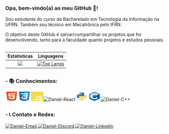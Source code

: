### Opa, bem-vindo(a) ao meu GitHub 👋! 

Sou estudante do curso de Bacharelado em Tecnologia da Informação na UFRN.
Também sou técnico em Mecatrônica pelo IFRN.

O objetivo deste GitHub é salvar/compartilhar os projetos que for desenvolvendo, tanto para a faculdade quanto projetos e estudos pessoais.

##
Estatísticas |  Linguagens
:-:|:-:
<img src="https://github-readme-stats.vercel.app/api?username=Danieluan&count_private=true&show_icons=true&theme=tokyonight&locale=pt-br&include_all_commits=true"/>  | [![Top Langs](https://github-readme-stats.vercel.app/api/top-langs/?username=Danieluan&layout=compact&theme=tokyonight)](https://github.com/anuraghazra/github-readme-stats)

<p align="center">
    
</p>

##
  
### - 📚 Conhecimentos:
<img alt="Daniel-HTML" height="30" width="40" src="https://raw.githubusercontent.com/devicons/devicon/master/icons/html5/html5-original.svg"><img alt="Daniel-CSS" height="30" width="40" src="https://raw.githubusercontent.com/devicons/devicon/master/icons/css3/css3-original.svg"><img alt="Daniel-Js" height="30" width="40" src="https://raw.githubusercontent.com/devicons/devicon/master/icons/javascript/javascript-plain.svg"><img alt="Daniel-React" height="30" width="40" src="https://cdn.jsdelivr.net/gh/devicons/devicon/icons/react/react-original-wordmark.svg"><img alt="Daniel-Python" height="30" width="40" src="https://raw.githubusercontent.com/devicons/devicon/master/icons/python/python-original.svg"><img alt="Daniel-C" height="30" width="40" src="https://raw.githubusercontent.com/devicons/devicon/master/icons/c/c-original.svg"><img alt="Daniel-C++" height="30" width="40" src="https://cdn.jsdelivr.net/gh/devicons/devicon/icons/cplusplus/cplusplus-original.svg">    


##

### - 📞 Contato e Redes:

<div style="display: inline_block" >
    <a href="mailto:danielluanlourencol@gmail.com" target="_blank">
    <img align="center" alt="Daniel-Email" src="https://img.shields.io/badge/Gmail-D14836?style=for-the-badge&logo=gmail&logoColor=white">
    </a>
    <a href="https://discordapp.com/users/284738631174848513" target="_blank">
        <img align="center" alt="Daniel-Discord" src="https://img.shields.io/badge/Discord-7289DA?style=for-the-badge&logo=discord&logoColor=white">
    </a>
    <a href="https://www.linkedin.com/in/daniel-luan-lourenço-2804a0218/" target="_blank">
        <img align="center" alt="Daniel-Linkedin" src="https://img.shields.io/badge/LinkedIn-0077B5?style=for-the-badge&logo=linkedin&logoColor=white">
    </a>
</div>
